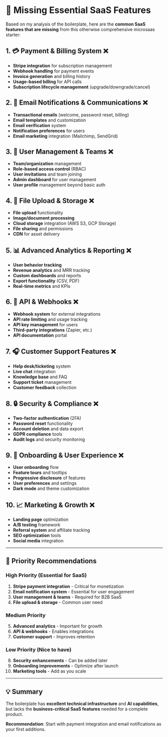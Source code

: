 # 🚨 Missing Essential SaaS Features

Based on my analysis of the boilerplate, here are the **common SaaS features that are missing** from this otherwise comprehensive microsaas starter:

## 1. 💳 Payment & Billing System ❌

- **Stripe integration** for subscription management
- **Webhook handling** for payment events
- **Invoice generation** and billing history
- **Usage-based billing** for API calls
- **Subscription lifecycle management** (upgrade/downgrade/cancel)

## 2. 📧 Email Notifications & Communications ❌

- **Transactional emails** (welcome, password reset, billing)
- **Email templates** and customization
- **Email verification** system
- **Notification preferences** for users
- **Email marketing** integration (Mailchimp, SendGrid)

## 3. 👥 User Management & Teams ❌

- **Team/organization** management
- **Role-based access control** (RBAC)
- **User invitations** and team joining
- **Admin dashboard** for user management
- **User profile** management beyond basic auth

## 4. 📁 File Upload & Storage ❌

- **File upload** functionality
- **Image/document processing**
- **Cloud storage** integration (AWS S3, GCP Storage)
- **File sharing** and permissions
- **CDN** for asset delivery

## 5. 📊 Advanced Analytics & Reporting ❌

- **User behavior tracking**
- **Revenue analytics** and MRR tracking
- **Custom dashboards** and reports
- **Export functionality** (CSV, PDF)
- **Real-time metrics** and KPIs

## 6. 🔌 API & Webhooks ❌

- **Webhook system** for external integrations
- **API rate limiting** and usage tracking
- **API key management** for users
- **Third-party integrations** (Zapier, etc.)
- **API documentation** portal

## 7. 🎧 Customer Support Features ❌

- **Help desk/ticketing** system
- **Live chat** integration
- **Knowledge base** and FAQ
- **Support ticket** management
- **Customer feedback** collection

## 8. 🔒 Security & Compliance ❌

- **Two-factor authentication** (2FA)
- **Password reset** functionality
- **Account deletion** and data export
- **GDPR compliance** tools
- **Audit logs** and security monitoring

## 9. 🚀 Onboarding & User Experience ❌

- **User onboarding** flow
- **Feature tours** and tooltips
- **Progressive disclosure** of features
- **User preferences** and settings
- **Dark mode** and theme customization

## 10. 📈 Marketing & Growth ❌

- **Landing page** optimization
- **A/B testing** framework
- **Referral system** and affiliate tracking
- **SEO optimization** tools
- **Social media** integration

---

## 🎯 Priority Recommendations

### **High Priority** (Essential for SaaS)

1. **Stripe payment integration** - Critical for monetization
2. **Email notification system** - Essential for user engagement
3. **User management & teams** - Required for B2B SaaS
4. **File upload & storage** - Common user need

### **Medium Priority**

5. **Advanced analytics** - Important for growth
6. **API & webhooks** - Enables integrations
7. **Customer support** - Improves retention

### **Low Priority** (Nice to have)

8. **Security enhancements** - Can be added later
9. **Onboarding improvements** - Optimize after launch
10. **Marketing tools** - Add as you scale

---

## 💡 Summary

The boilerplate has **excellent technical infrastructure** and **AI capabilities**, but lacks the **business-critical SaaS features** needed for a complete product. 

**Recommendation**: Start with payment integration and email notifications as your first additions.




